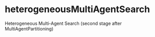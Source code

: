 # heterogeneousMultiAgentSearch
Heterogeneous Multi-Agent Search (second stage after MultiAgentPartitioning)
